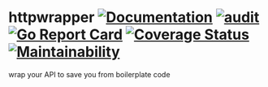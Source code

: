 # httpwrapper [![Documentation](https://godoc.org/github.com/induzo/httpwrapper?status.svg)](http://godoc.org/github.com/induzo/httpwrapper) [![audit](https://github.com/induzo/httpwrapper/actions/workflows/audit.yml/badge.svg)](https://github.com/induzo/httpwrapper/actions/workflows/audit.yml) [![Go Report Card](https://goreportcard.com/badge/github.com/induzo/httpwrapper)](https://goreportcard.com/report/github.com/induzo/httpwrapper) [![Coverage Status](https://coveralls.io/repos/github/induzo/httpwrapper/badge.svg?branch=)](https://coveralls.io/github/induzo/httpwrapper?branch=main) [![Maintainability](https://api.codeclimate.com/v1/badges/163ea119e152dab7c834/maintainability)](https://codeclimate.com/github/induzo/httpwrapper/maintainability)

wrap your API to save you from boilerplate code
